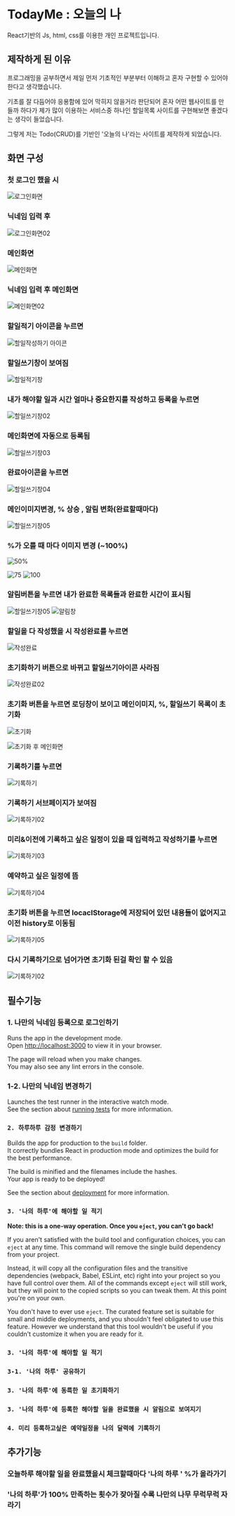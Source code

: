 # TodayMe : 오늘의 나 

React기반의 Js, html, css를 이용한 개인 프로젝트입니다.

## 제작하게 된 이유

프로그래밍을 공부하면서 제일 먼저 기초적인 부분부터 이해하고 혼자 구현할 수 있어야 한다고 생각했습니다.  


기초를 잘 다듬어야 응용함에 있어 막히지 않을거라 판단되어 혼자 어떤 웹사이트를 만들까 하다가 제가 많이 이용하는 서비스중 하나인 할일목록 사이트를 구현해보면 좋겠다는 생각이 들었습니다.


그렇게 저는 Todo(CRUD)를 기반인 '오늘의 나'라는 사이트를 제작하게 되었습니다.

## 화면 구성


### 첫 로그인 했을 시 
![로그인화면](https://user-images.githubusercontent.com/75771515/172297227-0946acf8-20ca-437c-9d67-8063fcfcdfdf.png)



### 닉네임 입력 후 
![로그인화면02](https://user-images.githubusercontent.com/75771515/172297477-da87fd7a-cc11-4cc0-a20b-a3598ba8761d.png)



### 메인화면
![메인화면](https://user-images.githubusercontent.com/75771515/172296970-1317bc2e-e132-419f-926f-7ac5447fa4e7.png)



### 닉네임 입력 후 메인화면

![메인화면02](https://user-images.githubusercontent.com/75771515/172297789-300d6697-d1f2-4387-92a2-79f898603c19.png)



### 할일적기 아이콘을 누르면

![할일작성하기 아이콘](https://user-images.githubusercontent.com/75771515/172298436-56927791-2690-4402-aee7-ca76ca9d1827.png)



### 할일쓰기창이 보여짐
![할일적기창](https://user-images.githubusercontent.com/75771515/172298507-a99f3664-08a1-403c-8b2c-dc2ec8ed8ab5.PNG)

### 내가 해야할 일과 시간 얼마나 중요한지를 작성하고 등록을 누르면

![할일쓰기창02](https://user-images.githubusercontent.com/75771515/172300379-f89e3467-733f-4479-a6b7-3e6fcd936832.png)

### 메인화면에 자동으로 등록됨
![할일쓰기창03](https://user-images.githubusercontent.com/75771515/172299297-13ea82bc-4ac3-4318-8d06-d0662a9e8f4a.png)

### 완료아이콘을 누르면
![할일쓰기창04](https://user-images.githubusercontent.com/75771515/172299961-03069141-a0e9-4c70-8d25-47133a4a7df6.png)

### 메인이미지변경, % 상승 , 알림 변화(완료할때마다)
![할일쓰기창05](https://user-images.githubusercontent.com/75771515/172300093-8cd2de6f-99dc-4be5-8764-7655f3ef1757.png)

### %가 오를 때 마다 이미지 변경 (~100%)



![50%](https://user-images.githubusercontent.com/75771515/172301511-35851a7a-caee-48ed-bd8f-eb46ae65f35e.png)

![75](https://user-images.githubusercontent.com/75771515/172301514-c157319d-fc4d-4da9-95b2-6617758b0ba8.png)
![100](https://user-images.githubusercontent.com/75771515/172301521-999e1b94-8a28-4cf4-8537-9ba79673a221.png)


### 알림버튼을 누르면 내가 완료한 목록들과 완료한 시간이 표시됨 

![할일쓰기창05](https://user-images.githubusercontent.com/75771515/172301742-8a9ce1ec-0c41-4b86-810f-d366628e3974.png)
![알림창](https://user-images.githubusercontent.com/75771515/172302395-0eaa2458-a437-4930-96fa-7d011d5b7fab.png)

### 할일을 다 작성했을 시 작성완료를 누르면 

![작성완료](https://user-images.githubusercontent.com/75771515/172303286-699da174-1de3-4b3e-90db-8b37764c8799.png)
### 초기화하기 버튼으로 바뀌고 할일쓰기아이콘 사라짐
![작성완료02](https://user-images.githubusercontent.com/75771515/172303292-676d0895-944a-4693-8d2b-73969168f551.png)

### 초기화 버튼을 누르면 로딩창이 보이고 메인이미지, %, 할일쓰기 목록이 초기화
![초기화](https://user-images.githubusercontent.com/75771515/172303690-37473190-c551-4fe8-9f0b-f1010f1239e6.png)

![초기화 후 메인화면](https://user-images.githubusercontent.com/75771515/172304131-36980384-c674-4e6d-ac9a-d631a1591b8b.png)


### 기록하기를 누르면 

![기록하기](https://user-images.githubusercontent.com/75771515/172306698-c83bbe67-c8d4-41d3-ba3b-57d1065ebe17.png)

### 기록하기 서브페이지가 보여짐
![기록하기02](https://user-images.githubusercontent.com/75771515/172307477-a5cc063b-9f34-45c5-b684-2fabdcfc2262.png)



### 미리&이전에 기록하고 싶은 일정이 있을 때 입력하고 작성하기를 누르면
![기록하기03](https://user-images.githubusercontent.com/75771515/172306898-6987864f-76ab-4381-819c-710cec9a06f1.png)

### 예약하고 싶은 일정에 뜸
![기록하기04](https://user-images.githubusercontent.com/75771515/172306944-498a2d2a-bab1-4530-8cd7-02bd33c35587.png)


### 초기화 버튼을 누르면 locaclStorage에 저장되어 있던 내용들이 없어지고 이전 history로 이동됨

![기록하기05](https://user-images.githubusercontent.com/75771515/172307056-f5ed1aa6-03fd-4513-89f8-e5c9734f28e7.png)

### 다시 기록하기으로 넘어가면 초기화 된걸 확인 할 수 있음
![기록하기02](https://user-images.githubusercontent.com/75771515/172307488-90b54587-38ba-4433-a1b0-f0d645b4a920.png)


## 필수기능
### 1. 나만의 닉네임 등록으로 로그인하기

Runs the app in the development mode.\
Open [http://localhost:3000](http://localhost:3000) to view it in your browser.

The page will reload when you make changes.\
You may also see any lint errors in the console.

### 1-2. 나만의 닉네임 변경하기

Launches the test runner in the interactive watch mode.\
See the section about [running tests](https://facebook.github.io/create-react-app/docs/running-tests) for more information.

### `2. 하루하루 감정 변경하기`

Builds the app for production to the `build` folder.\
It correctly bundles React in production mode and optimizes the build for the best performance.

The build is minified and the filenames include the hashes.\
Your app is ready to be deployed!

See the section about [deployment](https://facebook.github.io/create-react-app/docs/deployment) for more information.

### `3. '나의 하루'에 해야할 일 적기`



**Note: this is a one-way operation. Once you `eject`, you can't go back!**

If you aren't satisfied with the build tool and configuration choices, you can `eject` at any time. This command will remove the single build dependency from your project.

Instead, it will copy all the configuration files and the transitive dependencies (webpack, Babel, ESLint, etc) right into your project so you have full control over them. All of the commands except `eject` will still work, but they will point to the copied scripts so you can tweak them. At this point you're on your own.

You don't have to ever use `eject`. The curated feature set is suitable for small and middle deployments, and you shouldn't feel obligated to use this feature. However we understand that this tool wouldn't be useful if you couldn't customize it when you are ready for it.


### `3. '나의 하루'에 해야할 일 적기`

### `3-1. '나의 하루' 공유하기`
### `3. '나의 하루'에 동륵한 일 초기화하기`
### `3. '나의 하루'에 등록한 해야할 일을 완료했을 시 알림으로 보여지기`
### `4. 미리 등록하고싶은 예약일정을 나의 달력에 기록하기`

## 추가기능


### 오늘하루 해야할 일을 완료했을시 체크할때마다 '나의 하루 ' %가 올라가기

### '나의 하루'가 100% 만족하는 횟수가 잦아질 수록 나만의 나무 무럭무럭 자라기


